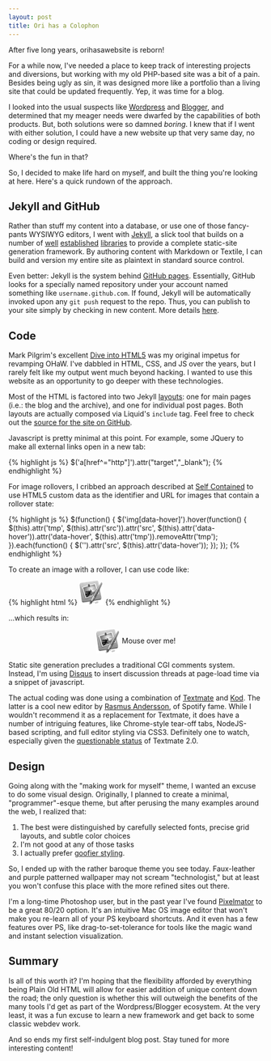 ```yaml
---
layout: post
title: Ori has a Colophon
---
```


After five long years, orihasawebsite is reborn!

For a while now, I've needed a place to keep track of interesting projects and diversions, but working with my old PHP-based site was a bit of a pain. Besides being ugly as sin, it was designed more like a portfolio than a living site that could be updated frequently. Yep, it was time for a blog.

I looked into the usual suspects like [Wordpress][] and [Blogger][], and determined that my meager needs were dwarfed by the capabilities of both products. But, both solutions were so damned *boring*. I knew that if I went with either solution, I could have a new website up that very same day, no coding or design required. 

Where's the fun in that?

So, I decided to make life hard on myself, and built the thing you're looking at here. Here's a quick rundown of the approach.

  [wordpress]: http://www.wordpress.com
  [blogger]: http://www.blogger.com

## Jekyll and GitHub

Rather than stuff my content into a database, or use one of those fancy-pants WYSIWYG editors, I went with [Jekyll][], a slick tool that builds on a number of [well][liquid] [established][markdown] [libraries][pygments] to provide a complete static-site generation framework. By authoring content with Markdown or Textile, I can build and version my entire site as plaintext in standard source control.

Even better: Jekyll is the system behind [GitHub pages][github]. Essentially, GitHub looks for a specially named repository under your account named something like `username.github.com`. If found, Jekyll will be automatically invoked upon any `git push` request to the repo. Thus, you can publish to your site simply by checking in new content. More details [here][github].

  [jekyll]: http://jekyllrb.com/
  [liquid]: http://www.liquidmarkup.org/
  [markdown]: https://github.com/nex3/maruku
  [pygments]: http://pygments.org/
  [github]: http://pages.github.com/

## Code

Mark Pilgrim's excellent [Dive into HTML5][1] was my original impetus for revamping OHaW. I've dabbled in HTML, CSS, and JS over the years, but I rarely felt like my output went much beyond hacking. I wanted to use this website as an opportunity to go deeper with these technologies.

Most of the HTML is factored into two Jekyll [layouts][]: one for main pages (i.e.: the blog and the archive), and one for individual post pages. Both layouts are actually composed via Liquid's  `include` tag. Feel free to check out the [source for the site on GitHub][sitesource].

  [layouts]: https://github.com/mojombo/jekyll/wiki/Template-Data
  [sitesource]: https://github.com/barillax/barillax.github.com

Javascript is pretty minimal at this point. For example, some JQuery to make all external links open in a new tab:

{% highlight js %}
$('a[href^="http"]').attr("target","_blank");
{% endhighlight %}

For image rollovers, I cribbed an approach described at [Self Contained][2] to use HTML5 custom data as the identifier and URL for images that contain a rollover state:

{% highlight js %}
$(function() {
  $('img[data-hover]').hover(function() {
      $(this).attr('tmp', $(this).attr('src')).attr('src', $(this).attr('data-hover')).attr('data-hover', $(this).attr('tmp')).removeAttr('tmp');
  }).each(function() {
      $('<img />').attr('src', $(this).attr('data-hover'));
  });
});
{% endhighlight %}

To create an image with a rollover, I can use code like:

{% highlight html %}
<img src="/img/pixelmator_desat.png" data-hover="/img/pixelmator.png" alt="Pixelmator">
{% endhighlight %}

...which results in: 

<div style="text-align: center; margin: 0px 0px 1em;">
<img src="/img/pixelmator_desat.png" data-hover="/img/pixelmator.png" alt="Pixelmator" style="vertical-align: middle;"> 
Mouse over me!
</div>

Static site generation precludes a traditional CGI comments system. Instead, I'm using [Disqus][] to insert discussion threads at page-load time via a snippet of javascript. 

The actual coding was done using a combination of [Textmate][] and [Kod][]. The latter is a cool new editor by [Rasmus Andersson][rsms], of Spotify fame. While I wouldn't recommend it as a replacement for Textmate, it does have a number of intriguing features, like Chrome-style tear-off tabs, NodeJS-based scripting, and full editor styling via CSS3. Definitely one to watch, especially given the [questionable status][future] of Textmate 2.0.

  [1]: http://www.diveintohtml5.org
  [2]: http://www.selfcontained.us/2008/03/08/simple-jquery-image-rollover-script/
  [textmate]: http://www.macromates.com
  [kod]: http://www.kodapp.com
  [rsms]: http://hunch.se/
  [future]: http://blog.macromates.com/2010/why-2-0-is-not-developed-in-the-open/
  [disqus]: http://www.disqus.com

## Design

Going along with the "making work for myself" theme, I wanted an excuse to do some visual design. Originally, I planned to create a minimal, "programmer"-esque theme, but after perusing the many examples around the web, I realized that: 

 1. The best were distinguished by carefully selected fonts, precise grid layouts, and subtle color choices
 2. I'm not good at any of those tasks
 3. I actually prefer [goofier styling][wacky].

So, I ended up with the rather baroque theme you see today. Faux-leather and purple patterned wallpaper may not scream "technologist," but at least you won't confuse this place with the more refined sites out there.

I'm a long-time Photoshop user, but in the past year I've found [Pixelmator][] to be a great 80/20 option. It's an intuitive Mac OS image editor that won't make you re-learn all of your PS keyboard shortcuts. And it even has a few features over PS, like drag-to-set-tolerance for tools like the magic wand and instant selection visualization.

  [day job]: http://www.rosettastone.com
  [pixelmator]: http://www.pixelmator.com
  [wacky]: http://www.branded07.com/

## Summary

Is all of this worth it? I'm hoping that the flexibility afforded by everything being Plain Old HTML will allow for easier addition of unique content down the road; the only question is whether this will outweigh the benefits of the many tools I'd get as part of the Wordpress/Blogger ecosystem. At the very least, it was a fun excuse to learn a new framework and get back to some classic webdev work.

And so ends my first self-indulgent blog post. Stay tuned for more interesting content!